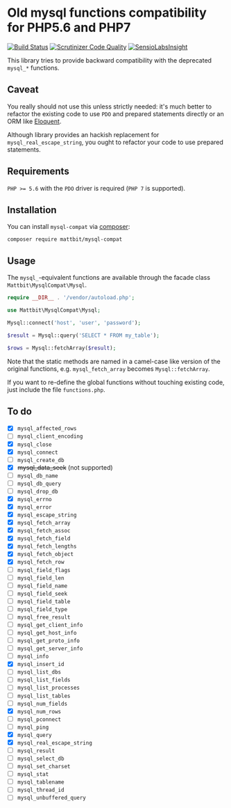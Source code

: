 
# Old mysql functions compatibility for PHP5.6 and PHP7

[![Build Status](https://travis-ci.org/mattbit/mysql-compat.svg?branch=master)](https://travis-ci.org/mattbit/mysql-compat)
[![Scrutinizer Code Quality](https://scrutinizer-ci.com/g/mattbit/mysql-compat/badges/quality-score.png?b=master)](https://scrutinizer-ci.com/g/mattbit/mysql-compat/?branch=master)
[![SensioLabsInsight](https://insight.sensiolabs.com/projects/d9fcd340-4f29-46ac-966a-9df364b87aae/mini.png)](https://insight.sensiolabs.com/projects/d9fcd340-4f29-46ac-966a-9df364b87aae)

This library tries to provide backward compatibility with the deprecated `mysql_*` functions.

## Caveat

You really should not use this unless strictly needed: it's much better to refactor the existing code to use `PDO` and prepared statements directly or an ORM like [Eloquent](https://github.com/illuminate/database).

Although library provides an hackish replacement for `mysql_real_escape_string`, you ought to refactor your code to use prepared statements.

## Requirements

`PHP >= 5.6` with the `PDO` driver is required (`PHP 7` is supported).

## Installation

You can install `mysql-compat` via [composer](https://getcomposer.org/):

```
composer require mattbit/mysql-compat
```

## Usage

The `mysql_`-equivalent functions are available through the facade class `Mattbit\MysqlCompat\Mysql`.

```php
require __DIR__ . '/vendor/autoload.php';

use Mattbit\MysqlCompat\Mysql;

Mysql::connect('host', 'user', 'password');

$result = Mysql::query('SELECT * FROM my_table');

$rows = Mysql::fetchArray($result);
```

Note that the static methods are named in a camel-case like version of the original functions, e.g. `mysql_fetch_array` becomes `Mysql::fetchArray`.

If you want to re-define the global functions without touching existing code, just include the file `functions.php`.


## To do

- [X] `mysql_​affected_​rows`
- [ ] `mysql_​client_​encoding`
- [X] `mysql_​close`
- [X] `mysql_​connect`
- [ ] `mysql_​create_​db`
- [X] ~~mysql_​data_​seek~~ (not supported)
- [ ] `mysql_​db_​name`
- [ ] `mysql_​db_​query`
- [ ] `mysql_​drop_​db`
- [X] `mysql_​errno`
- [X] `mysql_​error`
- [X] `mysql_​escape_​string`
- [X] `mysql_​fetch_​array`
- [X] `mysql_​fetch_​assoc`
- [X] `mysql_​fetch_​field`
- [X] `mysql_​fetch_​lengths`
- [X] `mysql_​fetch_​object`
- [X] `mysql_​fetch_​row`
- [ ] `mysql_​field_​flags`
- [ ] `mysql_​field_​len`
- [ ] `mysql_​field_​name`
- [ ] `mysql_​field_​seek`
- [ ] `mysql_​field_​table`
- [ ] `mysql_​field_​type`
- [ ] `mysql_​free_​result`
- [ ] `mysql_​get_​client_​info`
- [ ] `mysql_​get_​host_​info`
- [ ] `mysql_​get_​proto_​info`
- [ ] `mysql_​get_​server_​info`
- [ ] `mysql_​info`
- [X] `mysql_​insert_​id`
- [ ] `mysql_​list_​dbs`
- [ ] `mysql_​list_​fields`
- [ ] `mysql_​list_​processes`
- [ ] `mysql_​list_​tables`
- [ ] `mysql_​num_​fields`
- [X] `mysql_​num_​rows`
- [ ] `mysql_​pconnect`
- [ ] `mysql_​ping`
- [X] `mysql_​query`
- [X] `mysql_​real_​escape_​string`
- [ ] `mysql_​result`
- [ ] `mysql_​select_​db`
- [ ] `mysql_​set_​charset`
- [ ] `mysql_​stat`
- [ ] `mysql_​tablename`
- [ ] `mysql_​thread_​id`
- [ ] `mysql_​unbuffered_​query`
